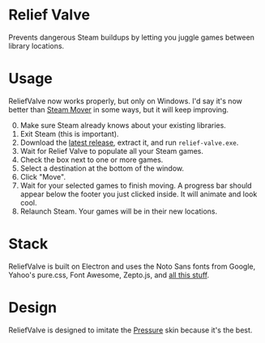 # Relief Valve
Prevents dangerous Steam buildups by letting you juggle games
between library locations.

# Usage
ReliefValve now works properly, but only on Windows.
I'd say it's now better than [Steam Mover][]
in some ways, but it will keep improving.

0. Make sure Steam already knows about your existing libraries.
1. Exit Steam (this is important).
2. Download the [latest release][], extract it, and run `relief-valve.exe`.
3. Wait for Relief Valve to populate all your Steam games.
4. Check the box next to one or more games.
5. Select a destination at the bottom of the window.
6. Click "Move".
7. Wait for your selected games to finish moving.
   A progress bar should appear below the footer you just clicked inside.
   It will animate and look cool.
8. Relaunch Steam. Your games will be in their new locations.

# Stack
ReliefValve is built on Electron and uses the Noto Sans fonts from Google,
Yahoo's pure.css, Font Awesome, Zepto.js, and
[all this stuff][npm dependencies].

# Design
ReliefValve is designed to imitate the [Pressure][] skin because it's the best.

[Steam Mover]: http://www.traynier.com/software/steammover
[latest release]: https://github.com/mathphreak/ReliefValve/releases/latest
[npm dependencies]: https://github.com/mathphreak/ReliefValve/blob/v0.4.0/package.json#L6-L31
[Pressure]: http://hydra.tf/pressure/
